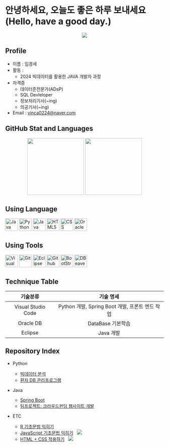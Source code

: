 # 안녕하세요, 오늘도 좋은 하루 보내세요(Hello, have a good day.)
<p align='center'>
  <a href="https://github.com/vinca0224">
    <img src="https://capsule-render.vercel.app/api?type=waving&height=450&color=gradient&text=Good%20morning-nl-%20Good%20afternoon-nl-Good%20evening%20-nl-Good%20night&section=header&reversal=false&textBg=false&fontSize=48&animation=twinkling"/>
  </a>
</p>

## Profile
- 이름 : 임경세
- 활동 :
  - 2024 빅데이터를 활용한 JAVA 개발자 과정
- 자격증
  - 데이터준전문가(ADsP)
  - SQL Devleloper
  - 정보처리기사(~ing)
  - 의공기사(~ing)
- Email : vinca0224@naver.com

## GitHub Stat and Languages
<p align='center'>
    <img height="180" src="https://github-readme-stats.vercel.app/api?username=vinca0224&theme=onelight&show_icons=true"/>
    <img height="180" src="https://github-readme-stats.vercel.app/api/top-langs/?username=vinca0224&theme=onelight&layout=compact"/>
</p>

## Using Language
<p align='left'>
  <img height="40" src="https://img.icons8.com/?size=100&id=GPfHz0SM85FX&format=png&color=000000" title="Java">
  <img height="40" src="https://img.icons8.com/?size=100&id=13441&format=png&color=000000" title="Python">
  <img height="40" src="https://img.icons8.com/?size=100&id=108784&format=png&color=000000" title="Java Scrpipt">
  <img height="40" src="https://img.icons8.com/?size=100&id=20909&format=png&color=000000" title="HTML5">
  <img height="40" src="https://img.icons8.com/?size=100&id=YjeKwnSQIBUq&format=png&color=000000" title="CSS">
  <img height="40" src="https://img.icons8.com/?size=100&id=8ljTDYUEydbJ&format=png&color=000000" title="Oracle DB">
</p>

## Using Tools
<p align='left'>
  <img height="40" src="https://img.icons8.com/?size=100&id=9OGIyU8hrxW5&format=png&color=000000" title="Visual Studio Code">
  <img height="40" src="https://img.icons8.com/?size=100&id=20906&format=png&color=000000" title="Git">
  <img height="40" src="https://img.icons8.com/?size=100&id=rPAHs7H1vriV&format=png&color=000000" title="Eclipse">
  <img height="40" src="https://img.icons8.com/?size=100&id=v551nqGeHhGn&format=png&color=000000" title="Github Desktop">
  <img height="40" src="https://img.icons8.com/?size=100&id=PndQWK6M1Hjo&format=png&color=000000" title="BootStrap">
  <img height="40" src="https://img.icons8.com/?size=100&id=kjaF4LlvyR6g&format=png&color=000000" title="DBeaver">
</p>

<!--

## Badge
<img src="https://img.shields.io/badge/${아이콘}-${색상}?style=${뱃지스타일}&logo=${텍스트}&logoColor=${텍스트 색상}"/></a>&nbsp
-->


## Technique Table
| 기술분류 | 기술 명세 |
|:--:|:--:|
|Visual Studio Code|Python 개발, Spring Boot 개발, 프론트 엔드 작업|
|Oracle DB|DataBase 기본학습|
|Eclipse|Java 개발|

<!--Portfolio-->
## Repository Index
  - Python
    - [빅데이터 분석](https://github.com/vinca0224/bigdata-analysis-2024)
    - [환자 DB 관리프로그램](https://github.com/vinca0224/InpatientProgram)

  - Java
    - [Spring Boot](https://github.com/vinca0224/Springboot-2024)
    - [팀프로젝트: 크라우드펀딩 웹사이트 개발](https://github.com/PUK-Java/PUK-Groupware)
      
  - ETC
    - [R 기초문법 익히기](https://github.com/vinca0224/RStudy)
    - [JavaScript 기초문법 익히기](https://github.com/vinca0224/JS) &nbsp; <img src="https://img.shields.io/badge/work_in_progress-yellow">
    - [HTML + CSS 적용하기](https://github.com/vinca0224/HTML) &nbsp; <img src="https://img.shields.io/badge/work_in_progress-yellow">
